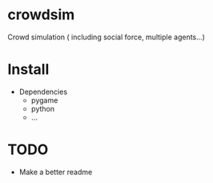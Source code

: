 crowdsim
========

Crowd simulation ( including social force, multiple agents...)


Install
===========
* Dependencies
  * pygame
  * python
  * ...


TODO
======
* Make a better readme
